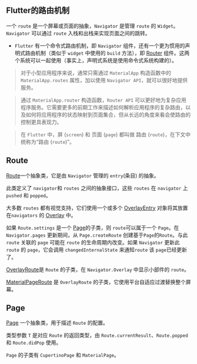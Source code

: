 ## Flutter的路由机制

一个 `route` 是一个屏幕或页面的抽象，`Navigator` 是管理 `route` 的 `Widget`。`Navigator` 可以通过 `route` 入栈和出栈来实现页面之间的跳转。


* `Flutter` 有一个命令式路由机制，即 `Navigator` 组件，还有一个更为惯用的声明式路由机制（类似于 `widget` 中使用的 `build` 方法），即 [Router](https://api.flutter-io.cn/flutter/widgets/Router-class.html) 组件。这两个系统可以一起使用（事实上，声明式系统是使用命令式系统构建的）。

> 对于小型应用程序来说，通常只需通过 `MaterialApp` 构造函数中的 `MaterialApp.routes` 属性，加以使用 `Navigator API`，就可以很好地提供服务。

> 通过 `MaterialApp.router` 构造函数，`Router API` 可以更好地为复杂应用程序服务。它需要更多的前期工作来描述如何解析应用程序的复杂路由，以及如何将应用程序的状态映射到页面集合，但从长远的角度来看会使路由的控制更具表现力。

> 在 `Flutter` 中，屏 (`screen`) 和 页面 (`page`) 都叫做 路由 (`route`)，在下文中统称为“路由 (`route`)”。


## Route

[Route](https://api.flutter.dev/flutter/widgets/Route-class.html)一个抽象类，它是由 `Navigator` 管理的 `entry`(条目) 的抽象。 

此类定义了 `navigator`和 `routes` 之间的抽象接口，这些 `routes` 在 `navigator` 上 `pushed` 和 `popped`。

大多数 `routes` 都有视觉支持，它们使用一个或多个 [OverlayEntry](https://api.flutter-io.cn/flutter/widgets/OverlayEntry-class.html) 对象将其放置在`navigators` 的 [Overlay](https://api.flutter-io.cn/flutter/widgets/Overlay-class.html) 中。

如果 `Route.settings` 是一个 [Page](https://api.flutter.dev/flutter/widgets/Page-class.html)的子类，则 `route`可以属于一个 `Page`。在 `Navigator.pages` 更新期间，从 `Page.createRoute` 创建基于`Page`的`Route`。与此 `route` 关联的 `page` 可能在 `route` 的生命周期内改变。如果 `Navigator` 更新此 `route` 的 `page`，它会调用 `changedInternalState` 来通知`route` 该 `page`已经更新了。

[OverlayRoute](https://api.flutter-io.cn/flutter/widgets/OverlayRoute-class.html)是 `Route` 的子类，在 `Navigator.Overlay` 中显示小部件的 `route`。

[MaterialPageRoute](https://api.flutter.dev/flutter/material/MaterialPageRoute-class.html) 是 `OverlayRoute` 的子类，它使用平台自适应过渡替换整个屏幕。

## Page

[Page](https://api.flutter.dev/flutter/widgets/Page-class.html) 一个抽象类，用于描述 `Route` 的配置。

类型参数 `T` 是对应 `Route` 的返回类型，由 `Route.currentResult`、`Route.popped` 和 `Route.didPop` 使用。

`Page` 的子类有 `CupertinoPage` 和 `MaterialPage`。